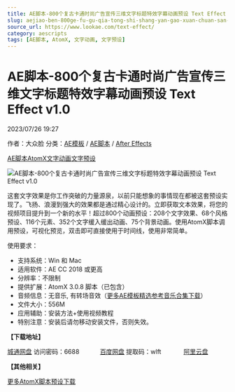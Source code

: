 ```yaml
---
title: AE脚本-800个复古卡通时尚广告宣传三维文字标题特效字幕动画预设 Text Effect v1.0
slug: aejiao-ben-800ge-fu-gu-qia-tong-shi-shang-yan-gao-xuan-chuan-san-wei-wen-zi-biao-ti-te-xiao-zi-mu-dong-hua-yu-she-text-effect-v1-0
source_url: https://www.lookae.com/text-effect/
category: aescripts
tags: [AE脚本, AtomX, 文字动画, 文字预设]
---
```

# AE脚本-800个复古卡通时尚广告宣传三维文字标题特效字幕动画预设 Text Effect v1.0

2023/07/26 19:27

作者：大众脸
分类：[AE模板](https://www.lookae.com/after-effects/other-after-effects/) / [AE脚本](https://www.lookae.com/after-effects/aescripts/) / [After Effects](https://www.lookae.com/after-effects/)

[AE脚本](https://www.lookae.com/tag/ae%e8%84%9a%e6%9c%ac/)[AtomX](https://www.lookae.com/tag/atomx/)[文字动画](https://www.lookae.com/tag/%e6%96%87%e5%ad%97%e5%8a%a8%e7%94%bb/)[文字预设](https://www.lookae.com/tag/%e6%96%87%e5%ad%97%e9%a2%84%e8%ae%be/)

![AE脚本-800个复古卡通时尚广告宣传三维文字标题特效字幕动画预设 Text Effect v1.0](https://www.lookae.com/wp-content/uploads/2023/07/46896703.jpg "AE脚本-800个复古卡通时尚广告宣传三维文字标题特效字幕动画预设 Text Effect v1.0-LookAE.com")

这套文字效果是你工作突破的力量源泉，以前只能想象的事情现在都被这套预设实现了。飞扬、浪漫到强大的效果都是通过精心设计的。立即获取文本效果，将您的视频项目提升到一个新的水平！超过800个动画预设：208个文字效果、68个风格预设、116个元素、352个文字缓入缓出动画、75个背景动画。使用AtomX脚本调用预设，可视化预览，双击即可直接使用于时间线，使用非常简单。

使用要求：

* 支持系统：Win 和 Mac
* 适用软件：AE CC 2018 或更高
* 分辨率：不限制
* 提供扩展：AtomX 3.0.8 脚本（已包含）
* 音频信息：无音乐, 有转场音效（[更多AE模板精选参考音乐合集下载](https://item.taobao.com/item.htm?spm=a1z10.1.w4004-2793089344.4.MUvxbV&id=37289930486)）
* 文件大小：556M
* 应用辅助：安装方法+使用视频教程
* 特别注意：安装后请勿移动安装文件，否则失效。

**【下载地址】**

[城通网盘](https://url70.ctfile.com/f/2827370-897640878-ef1f4f?p=4431) 访问密码：6688            [百度网盘](https://pan.baidu.com/s/1K4hXYzI7LZ4JPCuGDVJV2A?pwd=wlft) 提取码：wlft             [阿里云盘](https://www.aliyundrive.com/s/NX1eFzSGG8s)

**【其他相关】**

[更多AtomX脚本预设下载](https://www.lookae.com/tag/atomx/)
